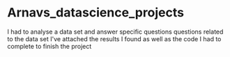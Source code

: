 # Arnavs_datascience_projects

I had to analyse a data set and answer specific questions questions related to the data set I've attached the results I found as well as the code I had to complete to finish the project
